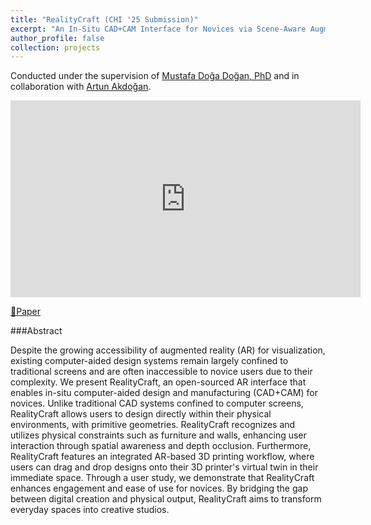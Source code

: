 ```yaml
---
title: "RealityCraft (CHI '25 Submission)"
excerpt: "An In-Situ CAD+CAM Interface for Novices via Scene-Aware Augmented Reality<br/><img src='/images/Rotoscoping.png' style='width:500px;'>"
author_profile: false
collection: projects
---
```

Conducted under the supervision of [Mustafa Doğa Doğan, PhD](https://www.dogadogan.com/) and in collaboration with [Artun Akdoğan](https://www.linkedin.com/in/artun-akdogan/).

<iframe width="560" height="315" src="https://youtu.be/tpf_s0ysZzo" frameborder="0" allowfullscreen></iframe>

[📄Paper](https://arxiv.org/pdf/2410.06113)

###Abstract

Despite the growing accessibility of augmented reality (AR) for visualization, existing computer-aided design systems remain largely confined to traditional screens and are often inaccessible to novice users due to their complexity. We present RealityCraft, an open-sourced AR interface that enables in-situ computer-aided design and manufacturing (CAD+CAM) for novices. Unlike traditional CAD systems confined to computer screens, RealityCraft allows users to design directly within their physical environments, with primitive geometries. RealityCraft recognizes and utilizes physical constraints such as furniture and walls, enhancing user interaction through spatial awareness and depth occlusion. Furthermore, RealityCraft features an integrated AR-based 3D printing workflow, where users can drag and drop designs onto their 3D printer's virtual twin in their immediate space. Through a user study, we demonstrate that RealityCraft enhances engagement and ease of use for novices. By bridging the gap between digital creation and physical output, RealityCraft aims to transform everyday spaces into creative studios.
